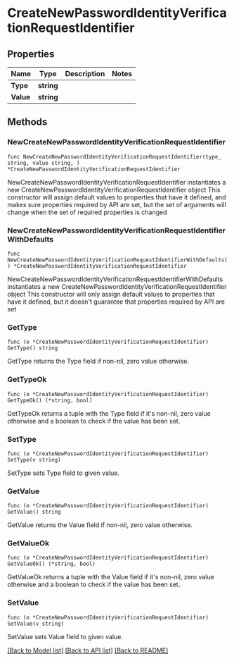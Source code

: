 # CreateNewPasswordIdentityVerificationRequestIdentifier

## Properties

Name | Type | Description | Notes
------------ | ------------- | ------------- | -------------
**Type** | **string** |  | 
**Value** | **string** |  | 

## Methods

### NewCreateNewPasswordIdentityVerificationRequestIdentifier

`func NewCreateNewPasswordIdentityVerificationRequestIdentifier(type_ string, value string, ) *CreateNewPasswordIdentityVerificationRequestIdentifier`

NewCreateNewPasswordIdentityVerificationRequestIdentifier instantiates a new CreateNewPasswordIdentityVerificationRequestIdentifier object
This constructor will assign default values to properties that have it defined,
and makes sure properties required by API are set, but the set of arguments
will change when the set of required properties is changed

### NewCreateNewPasswordIdentityVerificationRequestIdentifierWithDefaults

`func NewCreateNewPasswordIdentityVerificationRequestIdentifierWithDefaults() *CreateNewPasswordIdentityVerificationRequestIdentifier`

NewCreateNewPasswordIdentityVerificationRequestIdentifierWithDefaults instantiates a new CreateNewPasswordIdentityVerificationRequestIdentifier object
This constructor will only assign default values to properties that have it defined,
but it doesn't guarantee that properties required by API are set

### GetType

`func (o *CreateNewPasswordIdentityVerificationRequestIdentifier) GetType() string`

GetType returns the Type field if non-nil, zero value otherwise.

### GetTypeOk

`func (o *CreateNewPasswordIdentityVerificationRequestIdentifier) GetTypeOk() (*string, bool)`

GetTypeOk returns a tuple with the Type field if it's non-nil, zero value otherwise
and a boolean to check if the value has been set.

### SetType

`func (o *CreateNewPasswordIdentityVerificationRequestIdentifier) SetType(v string)`

SetType sets Type field to given value.


### GetValue

`func (o *CreateNewPasswordIdentityVerificationRequestIdentifier) GetValue() string`

GetValue returns the Value field if non-nil, zero value otherwise.

### GetValueOk

`func (o *CreateNewPasswordIdentityVerificationRequestIdentifier) GetValueOk() (*string, bool)`

GetValueOk returns a tuple with the Value field if it's non-nil, zero value otherwise
and a boolean to check if the value has been set.

### SetValue

`func (o *CreateNewPasswordIdentityVerificationRequestIdentifier) SetValue(v string)`

SetValue sets Value field to given value.



[[Back to Model list]](../README.md#documentation-for-models) [[Back to API list]](../README.md#documentation-for-api-endpoints) [[Back to README]](../README.md)


